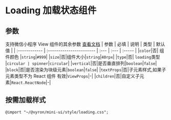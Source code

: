 # Loading 加载状态组件

## 参数

支持微信小程序 View 组件的其余参数 [查看文档](https://developers.weixin.qq.com/miniprogram/dev/component/view.html) | 参数 | 必填 | 说明 | 类型 | 默认值 | | :------------ | :----------------------- | :--- | :--- | :----- | |`color`|否| 组件颜色 |`string`|`#999`| |`size`|否|组件大小|`string`|`40rpx`| |`type`|否| `loading`类型 |`circular | spinner`|`circular`| |`vertical`|否|是否垂直排列|`boolean`|`false`| |`block`|否|是否渲染为块级元素|`boolean`|`false`| |`textProps`|否|子元素样式,如果子元素类型不为 React 组件 有效|`ViewProps`|-| |`children`|否|自定义子元素|`React.ReactNode`|-|

## 按需加载样式

```less
@import "~/@vyron/mini-ui/style/loading.css";
```
